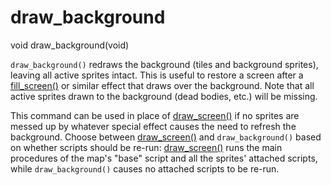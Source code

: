 # draw_background

<Prototype>void draw_background(void)</Prototype>

`draw_background()` redraws the background (tiles and background sprites), leaving all active sprites intact. This is useful to restore a screen after a [fill_screen()](./fill-screen.md) or similar effect that draws over the background. Note that all active sprites drawn to the background (dead bodies, etc.) will be missing.

This command can be used in place of [draw_screen()](./draw-screen.md) if no sprites are messed up by whatever special effect causes the need to refresh the background. Choose between [draw_screen()](./draw-screen.md) and `draw_background()` based on whether scripts should be re-run: [draw_screen()](./draw-screen.md) runs the main procedures of the map's "base" script and all the sprites' attached scripts, while `draw_background()` causes no attached scripts to be re-run.
